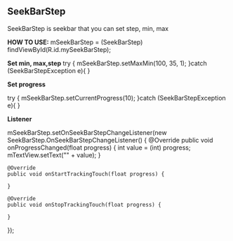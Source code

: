 ## SeekBarStep

SeekBarStep is seekbar that you can set step, min, max

**HOW TO USE:**
 mSeekBarStep = (SeekBarStep) findViewById(R.id.mySeekBarStep);



**Set min, max,step**
 try {
 	mSeekBarStep.setMaxMin(100, 35, 1);
  }catch (SeekBarStepException e){
  }
  
  
  **Set progress**


 try {
   mSeekBarStep.setCurrentProgress(10);
  }catch (SeekBarStepException e){
 }
 
**Listener**


 mSeekBarStep.setOnSeekBarStepChangeListener(new SeekBarStep.OnSeekBarStepChangeListener() {
    @Override
    public void onProgressChanged(float progress) {
        int value = (int) progress;
        mTextView.setText("" + value);
    }

    @Override
    public void onStartTrackingTouch(float progress) {

    }

    @Override
    public void onStopTrackingTouch(float progress) {

    }
});
